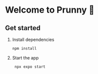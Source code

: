 # Welcome to Prunny 👋


## Get started

1. Install dependencies

   ```bash
   npm install
   ```

2. Start the app

   ```bash
    npx expo start
   ```
